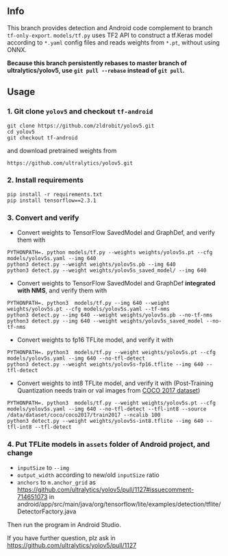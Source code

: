 ## Info
This branch provides detection and Android code complement to branch `tf-only-export`.
`models/tf.py` uses TF2 API to construct a tf.Keras model according to `*.yaml` config files and reads weights from `*.pt`, without using ONNX. 

**Because this branch persistently rebases to master branch of ultralytics/yolov5, use `git pull --rebase` instead of `git pull`.**


## Usage
### 1. Git clone `yolov5` and checkout `tf-android`

```
git clone https://github.com/zldrobit/yolov5.git
cd yolov5
git checkout tf-android
```

and download pretrained weights from 
```
https://github.com/ultralytics/yolov5.git

```

### 2. Install requirements
```
pip install -r requirements.txt
pip install tensorflow==2.3.1
```

### 3. Convert and verify
- Convert weights to TensorFlow SavedModel and GraphDef, and verify them with
```
PYTHONPATH=. python models/tf.py --weights weights/yolov5s.pt --cfg models/yolov5s.yaml --img 640
python3 detect.py --weight weights/yolov5s.pb --img 640
python3 detect.py --weight weights/yolov5s_saved_model/ --img 640
```
- Convert weights to TensorFlow SavedModel and GraphDef **integrated with NMS**, and verify them with
```
PYTHONPATH=. python3  models/tf.py --img 640 --weight weights/yolov5s.pt --cfg models/yolov5s.yaml --tf-nms
python3 detect.py --img 640 --weight weights/yolov5s.pb --no-tf-nms
python3 detect.py --img 640 --weight weights/yolov5s_saved_model --no-tf-nms
```
- Convert weights to fp16 TFLite model, and verify it with
```
PYTHONPATH=. python3  models/tf.py --weight weights/yolov5s.pt --cfg models/yolov5s.yaml --img 640 --no-tfl-detect
python3 detect.py --weight weights/yolov5s-fp16.tflite --img 640 --tfl-detect
```
- Convert weights to int8 TFLite model, and verify it with (Post-Training Quantization needs train or val images from [COCO 2017 dataset](https://cocodataset.org/#download))
```
PYTHONPATH=. python3  models/tf.py --weight weights/yolov5s.pt --cfg models/yolov5s.yaml --img 640 --no-tfl-detect --tfl-int8 --source /data/dataset/coco/coco2017/train2017 --ncalib 100
python3 detect.py --weight weights/yolov5s-int8.tflite --img 640 --tfl-int8 --tfl-detect
```

### 4. Put TFLite models in `assets` folder of Android project, and change 
- `inputSize` to `--img`
- `output_width` according to new/old `inputSize` ratio
- `anchors` to `m.anchor_grid` as https://github.com/ultralytics/yolov5/pull/1127#issuecomment-714651073
in android/app/src/main/java/org/tensorflow/lite/examples/detection/tflite/DetectorFactory.java

Then run the program in Android Studio.

If you have further question, plz ask in https://github.com/ultralytics/yolov5/pull/1127
